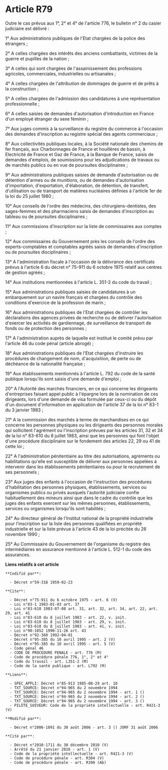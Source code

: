 # Article R79

Outre le cas prévus aux 1°, 2° et 4° de l'article 776, le bulletin n° 2 du casier judiciaire est délivré :

1° Aux administrations publiques de l'Etat chargées de la police des étrangers ;

2° A celles chargées des intérêts des anciens combattants, victimes de la guerre et pupilles de la nation ;

3° A celles qui sont chargées de l'assainissement des professions agricoles, commerciales, industrielles ou artisanales ;

4° A celles chargées de l'attribution de dommages de guerre et de prêts à la construction ;

5° A celles chargées de l'admission des candidatures à une représentation professionnelle ;

6° A celles saisies de demandes d'autorisation d'introduction en France d'un employé étranger du sexe féminin ;

7° Aux juges commis à la surveillance du registre du commerce à l'occasion des demandes d'inscription au registre spécial des
agents commerciaux ;

8° Aux collectivités publiques locales, à la Société nationale des chemins de fer français, aux Charbonnages de France et
houillères de bassin, à Electricité de France et Gaz de France, à la Banque de France, saisis de demandes d'emplois, de
soumissions pour les adjudications de travaux ou de marchés publics ou en vue de poursuites disciplinaires ;

9° Aux administrations publiques saisies de demande d'autorisation ou de détention d'armes ou de munitions, ou de demandes
d'autorisation d'importation, d'exportation, d'élaboration, de détention, de transfert, d'utilisation ou de transport de
matières nucléaires définies à l'article 1er de la loi du 25 juillet 1980 ;

10° Aux conseils de l'ordre des médecins, des chirurgiens-dentistes, des sages-femmes et des pharmaciens saisis de demandes
d'inscription au tableau ou de poursuites disciplinaires ;

11° Aux commissions d'inscription sur la liste de commissaires aux comptes ;

12° Aux commissaires du Gouvernement près les conseils de l'ordre des experts-comptables et comptables agréés saisis de
demandes d'inscription ou de poursuites disciplinaires ;

13° A l'administration fiscale à l'occasion de la délivrance des certificats prévus à l'article 6 du décret n° 75-911 du 6
octobre 1975 relatif aux centres de gestion agréés ;

14° Aux institutions mentionnées à l'article L. 351-2 du code du travail ;

15° Aux administrations publiques saisies de candidatures à un embarquement sur un navire français et chargées du contrôle
des conditions d'exercice de la profession de marin ;

16° Aux administrations publiques de l'Etat chargées de contrôler les déclarations des agences privées de recherche ou de
délivrer l'autorisation d'exercer les activités de gardiennage, de surveillance de transport de fonds ou de protection des
personnes ;

17° A l'administration auprès de laquelle est institué le comité prévu par l'article 46 du code pénal (article abrogé) ;

18° Aux administrations publiques de l'Etat chargées d'instruire les procédures de changement de nom, d'acquisition, de perte
ou de déchéance de la nationalité française ;

19° Aux établissements mentionnés à l'article L. 792 du code de la santé publique lorsqu'ils sont saisis d'une demande
d'emploi ;

20° A l'Autorité des marchés financiers, en ce qui concerne les dirigeants d'entreprises faisant appel public à l'épargne
lors de la nomination de ces dirigeants, lors d'une demande de visa formulée par ceux-ci ou du dépôt d'un document
d'information en application de l'article 37 de la loi n° 83-1 du 3 janvier 1983 ;

21° A la commission des marchés à terme de marchandises en ce qui concerne les personnes physiques ou les dirigeants des
personnes morales qui sollicitent l'agrément ou l'inscription prévues par les articles 31, 32 et 34 de la loi n° 83-610 du 8
juillet 1983, ainsi que les personnes qui font l'objet d'une procédure disciplinaire sur le fondement des articles 22, 29 ou
41 de cette loi ;

22° A l'administration pénitentiaire au titre des autorisations, agréments ou habilitations qu'elle est susceptible de
délivrer aux personnes appelées à intervenir dans les établissements pénitentiaires ou pour le recrutement de ses
personnels ;

23° Aux juges des enfants à l'occasion de l'instruction des procédures d'habilitation des personnes physiques,
établissements, services ou organismes publics ou privés auxquels l'autorité judiciaire confie habituellement des mineurs
ainsi que dans le cadre du contrôle que les juges des enfants exercent sur les mêmes personnes, établissements, services ou
organismes lorsqu'ils sont habilités ;

24° Au directeur général de l'Institut national de la propriété industrielle pour l'inscription sur la liste des personnes
qualifiées en propriété industrielle et sur la liste prévue à l'article 43 de la loi précitée du 26 novembre 1990 ;

25° Au Commissaire du Gouvernement de l'organisme du registre des intermédiaires en assurance mentionné à l'article L. 512-1
du code des assurances.

**Liens relatifs à cet article**

	**Codifié par**:

	  - Décret n°59-318 1959-02-23

	**Cite**:

	  - Décret n°75-911 du 6 octobre 1975 - art. 6 (V)
	  - Loi n°83-1 1983-01-03 art. 37
	  - Loi n°83-610 1983-07-08 art. 31, art. 32, art. 34, art. 22, art. 29, art. 41
	  - Loi n°83-610 du 8 juillet 1983 - art. 22, v. init.
	  - Loi n°83-610 du 8 juillet 1983 - art. 29, v. init.
	  - Loi n°83-610 du 8 juillet 1983 - art. 41, v. init.
	  - Loi n°90-1052 1990-11-26 art. 43
	  - Décret n°92-360 1992-04-01
	  - Décret n°95-385 du 10 avril 1995 - art. 2 (V)
	  - Décret n°95-385 du 10 avril 1995 - art. 5 (V)
	  - Code pénal 46
	  - CODE DE PROCEDURE PENALE - art. 776 (M)
	  - Code de procédure pénale 776, 1°, 2° et 4°
	  - Code du travail - art. L351-2 (M)
	  - Code de la santé publique - art. L792 (M)

	**Liens**:

	  - SPEC_APPLI: Décret n°85-913 1985-08-29 art. 10
	  - TXT_SOURCE: Décret n°94-965 du 2 novembre 1994
	  - TXT_SOURCE: Décret n°94-965 du 2 novembre 1994 - art. 1 ()
	  - TXT_SOURCE: Décret n°94-965 du 2 novembre 1994 - art. 2 ()
	  - TXT_SOURCE: Décret n°94-965 du 2 novembre 1994 - art. 3 ()
	  - PILOTE_SUIVEUR: Code de la propriété intellectuelle - art. R421-3 (V)

	**Modifié par**:

	  - Décret n°2006-1091 du 30 août 2006 - art. 3 () JORF 31 août 2006

	**Cité par**:

	  - Décret n°2010-1711 du 30 décembre 2010 (V)
	  - Arrêté du 21 janvier 2016 - art. 1 (V)
	  - Code de la propriété intellectuelle - art. R421-3 (V)
	  - Code de procédure pénale - art. R304 (V)
	  - Code de procédure pénale - art. R390 (Ab)
